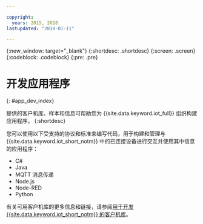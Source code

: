 ```yaml
---

copyright:
  years: 2015, 2018
lastupdated: "2018-01-11"

---
```


{:new_window: target="_blank"}
{:shortdesc: .shortdesc}
{:screen: .screen}
{:codeblock: .codeblock}
{:pre: .pre}

# 开发应用程序
{: #app_dev_index}

提供的客户机库、样本和信息可帮助您为 {{site.data.keyword.iot_full}} 组织构建应用程序。
{:shortdesc}

您可以使用以下受支持的协议和标准来编写代码，用于构建和管理与 {{site.data.keyword.iot_short_notm}} 中的已连接设备进行交互并使用其中信息的应用程序：

- C#
- Java
- MQTT 消息传递
- Node.js
- Node-RED
- Python

有关可用客户机库的更多信息和链接，请参阅[用于开发 {{site.data.keyword.iot_short_notm}} 的客户机库](../iot_platform_client_lib.html)。
